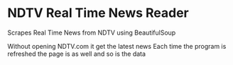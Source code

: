 # NDTV Real Time News Reader
 Scrapes Real Time News from NDTV using BeautifulSoup

Without opening NDTV.com it get the latest news
Each time the program is refreshed the page is as well and so is the data
